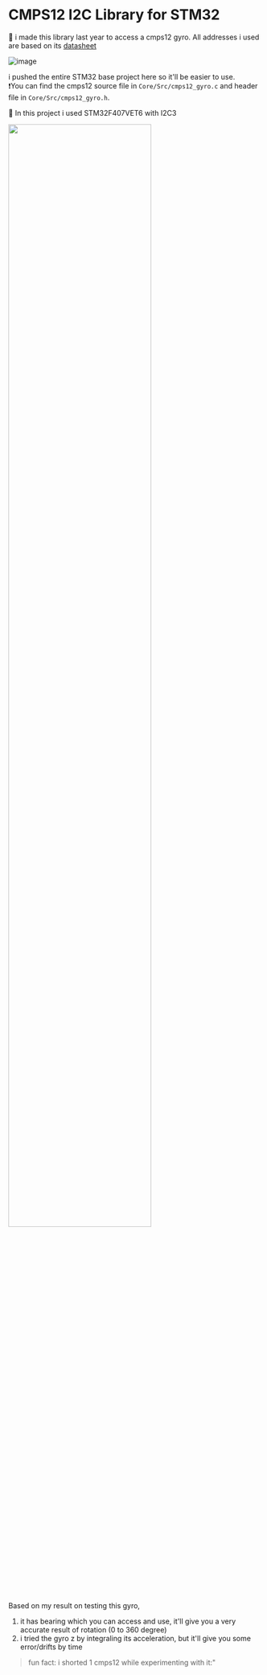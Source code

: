 # CMPS12 I2C Library for STM32

👾 i made this library last year to access a cmps12 gyro. All addresses i used are based on its [datasheet](https://www.robot-electronics.co.uk/files/cmps12.pdf)    

![image](https://github.com/user-attachments/assets/d5319268-ba6a-44fa-8c6d-03880289c292)

i pushed the entire STM32 base project here so it'll be easier to use.      
❗You can find the cmps12 source file in   ```Core/Src/cmps12_gyro.c``` and header file in ```Core/Src/cmps12_gyro.h```.

👾 In this project i used STM32F407VET6 with I2C3   

<img src="https://github.com/user-attachments/assets/5e809354-1a5f-4f44-8543-20ca709cd8a6" width="75%">

Based on my result on testing this gyro,   
1. it has bearing which you can access and use, it'll give you a very accurate result of rotation (0 to 360 degree)   
2. i tried the gyro z by integraling its acceleration, but it'll give you some error/drifts by time    


> fun fact: i shorted 1 cmps12 while experimenting with it:"
